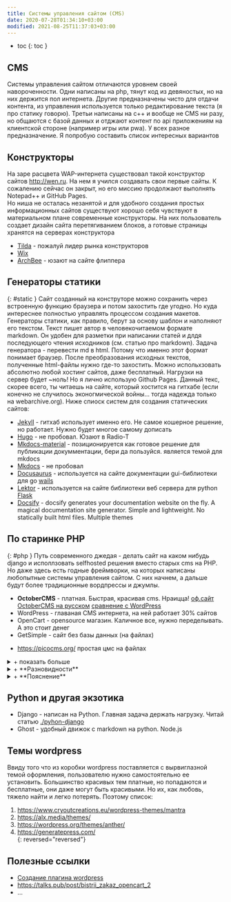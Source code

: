 ```yaml
---
title: Системы управления сайтом (CMS)
date: 2020-07-28T01:34:10+03:00
modified: 2021-08-25T11:37:03+03:00
---
```



- toc
{: toc }

## CMS

Системы управления сайтом отличаются уровнем своей навороченности. Одни написаны на php, тянут код из девяностых, но на них держится пол интернета. Другие предназначены чисто для отдачи контента, из управления используется только редактирование текста (я про статику говорю). Третьи написаны на c++ и вообще не CMS ни разу, но общаются с базой данных и отджают контент по api приложениям на клиентской стороне (например игры или pwa). У всех разное предназначение. Я попробую составить список интересных вариантов


## Конструкторы
На заре расцвета WAP-интернета существовал такой конструктор сайтов <http://wen.ru>. На нем я учился создавать свои первые сайты. К сожалению сейчас он закрыт, но его миссию продолжают выполнять Notepad++ и GitHub Pages.  
Но ниша не осталась незанятой и для удобного создания простых информационных сайтов существуют хорошо себя чувствуют в материальном плане современные конструкторы. На них пользователь создает дизайн сайта перетягиванием блоков, а готовые страницы хранятся на серверах конструктора
- [Tilda](http://tilda.cc) - пожалуй лидер рынка конструкторов
- [Wix](https://ru.wix.com/)
- [ArchBee](https://www.archbee.io) - юзают на сайте флиппера

## Генераторы статики  
{: #static }
Сайт созданный на конструторе можно сохранить через встроенную функцию браузера и потом захостить где угодно. Но куда интереснее полностью управлять процессом создания макетов. Генераторы статики, как правило, берут за основу шаблон и наполняют его текстом. Текст пишет автор в человекочитаемом формате markdown. Он удобен для разметки при написании статей и длдя последующего чтения исходников (см. статью про markdown). Задача генератора - перевести md в html. Потому что именно этот формат понимает браузер. После преобразования исходных текстов, полученные html-файлы нужно где-то захостить. Можно испольхзовать абсолютно любой хостинг сайтов, даже бесплатный. Нагрузки на сервер будет ~ноль! Но я лично использую Github Pages. Данный текс, скорее всего, ты читаешь на сайте, который хостится на гитхабе (если конечно не случилось эконогмической войны... тогда надежда только на webarchive.org). Ниже спиоск систем для создания статических сайтов:
- [Jekyll](https://jekyllrb.com/) - гитхаб использует именно его. Не самое кошерное решение, но работает. Нужно будет многое самому дописать
- [Hugo](#) - не пробовал. Юзают в Radio-T
- [Mkdocs-material](https://squidfunk.github.io/mkdocs-material/) - позиционируется как готовое решение для публикации докумментации, бери да пользуйся. является темой для mkdocs
- [Mkdocs](https://www.mkdocs.org/) - не пробовал
- [Docusaurus](https://docusaurus.io/) - используется на сайте документации gui-библиотеки для go [wails](https://wails.io/docs/gettingstarted/firstproject)
- [Lektor](https://www.getlektor.com/) - используется на сайте библиотеки веб сервера для python [Flask](https://palletsprojects.com/)
- [Docsify](https://docsify.js.org/#/) - docsify generates your documentation website on the fly. A magical documentation site generator. Simple and lightweight. No statically built html files. Multiple themes

## По старинке PHP
{: #php }
Путь современного джедая - делать сайт на каком нибудь django и исполлзовать selfhosted решения вместо старых cms на PHP. Но даже здесь есть годные фреймворки, на которых написаны любопытные системы управления сайтом. С них начнем, а дальше будут более традиционные вордпрессы и джумлы.
* **OctoberCMS** - платная. Быстрая, красивая cms. Нраицца! 
  [оф.сайт](https://octobercms.com/)
  [OctoberCMS на русском](https://octobercms.info/)
  [сравнение с WordPress](https://habr.com/ru/post/509098/)
* WordPress - главаная CMS интернета, на ней работает 30% сайтов
* OpenCart - opensource магазин. Каличное все, нужно переделывать. А это стоит денег
* GetSimple - сайт без базы данных (на файлах)
- <https://picocms.org/> простая цмс на файлах

<details markdown="1">
<summary markdown="0">+ показать больше</summary>
* Joomla - динозавр
* [Mobilizon](https://mobilizon.org) - ивенты в вашем городе
* Serendipity - <https://docs.s9y.org/index.html>
* impresspages - <https://www.impresspages.org/download> - <https://habr.com/ru/post/141533/>
* Drupal
* johncms - для создания мобильных сайтов, дырявая
* <https://invisioncommunity.com/buy> форум
* XenForo2 форум. норм. платно
* MODx
* <https://getpublii.com/>
* Magento - топовая система для ведения магазина. платно
* Bitrix
* WooCommerce - плагин магазина для wordpress. Тормозной
* ABO.CMS
* AdVantShop.NET
* Amiro CMS
* ArwShop
* PHPShop
* Simpla
</details>

<details markdown="1">
<summary markdown="0">+ **Разновидности**</summary>

Практическое применение <https://hostiq.ua/wiki/cms/>  
блог, форум (WordPress, phpBB, vBulletin);  
интернет-магазин (Magento, OpenCart, osCommerce);  
социальные сети (InstantCMS, Social Engine);  
персональные сайты (WordPress, Monstra);  
корпоративные сайты (Joomla, Drupal);  
порталы (DLE, Drupal). 
</details>

<details markdown="1">
<summary markdown="0">+ **Пояснение**</summary>

Существует несколько основных типов решений для электронной коммерции. Некоторые фокусируются на продаже цифровых продуктов, некоторые отлично подходят для компаний, использующих дропшиппинг (Oberlo), а третьи идеальны для моделей с подпиской (Wix Membership).

Например, STRATO Webshop (ePages) и Shopify - лучшие решения для создания больших онлайн-магазинов без особых усилий. WooCommerce хорошо подходит для уникальных и специализированных проектов, но может потребовать значительного технического опыта. С помощью этой системы вы получаете больше гибкости и возможность создавать многоязычные магазины.

Jimdo и Wix являются подходящими решениями, если вы хотите реализовать небольшие (и более простые) проекты магазинов. Джимдо набирает очки в области правовой безопасности и техподдержки, а у Wix есть преимущество в расширенном функционале, особенно при работе с цифровыми товарами.


</details>

## Python и другая экзотика
- Django - написан на Python. Главная задача держать нагрузку. Читай статью [./pyhon-django](./pyhon-django)
- Ghost - удобный движок с markdown на python. Node.js





## Темы wordpress
Ввиду того что из коробки wordpress поставляется с вырвиглазной темой оформления, пользователю нужно самостоятельно ее установить. Большинство красивых тем платные, но попадаются и бесплатные, они даже могут быть красивыми. Но их, как любовь, тяжело найти и легко потерять. Поэтому список:
1. <https://www.cryoutcreations.eu/wordpress-themes/mantra>
1. <https://alx.media/themes/>
1. <https://wordpress.org/themes/anther/>
1. <https://generatepress.com/>  
{: reversed="reversed"}


## Полезные ссылки
- [Создание плагина wordpress](https://wp-kama.ru/handbook/plugin/osnovy)
- <https://talks.pub/post/bistrii_zakaz_opencart_2>
- ...
